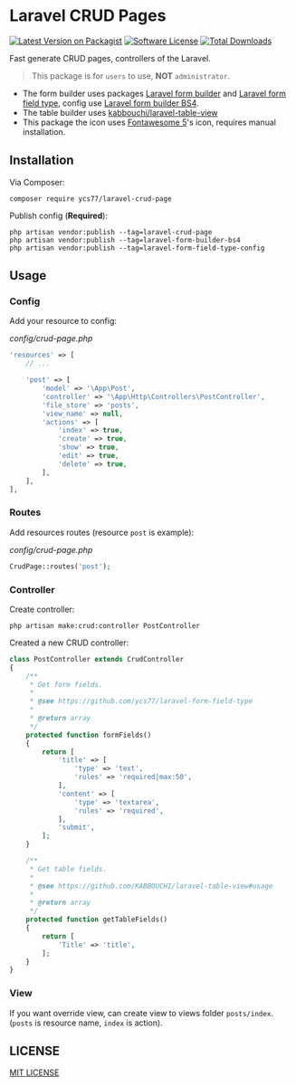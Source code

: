 # Laravel CRUD Pages

[![Latest Version on Packagist][ico-version]][link-packagist]
[![Software License][ico-license]](LICENSE.md)
[![Total Downloads][ico-downloads]][link-downloads]

Fast generate CRUD pages, controllers of the Laravel.

> This package is for `users` to use, **NOT** `administrator`.

* The form builder uses packages [Laravel form builder](https://github.com/kristijanhusak/laravel-form-builder) and [Laravel form field type](https://github.com/ycs77/laravel-form-field-type), config use [Laravel form builder BS4](https://github.com/ycs77/laravel-form-builder-bs4).
* The table builder uses [kabbouchi/laravel-table-view](https://github.com/kabbouchi/laravel-table-view)
* This package the icon uses [Fontawesome 5](https://fontawesome.com/)'s icon, requires manual installation.

## Installation

Via Composer:

```
composer require ycs77/laravel-crud-page
```

Publish config (**Required**):

```
php artisan vendor:publish --tag=laravel-crud-page
php artisan vendor:publish --tag=laravel-form-builder-bs4
php artisan vendor:publish --tag=laravel-form-field-type-config
```

## Usage

### Config

Add your resource to config:

*config/crud-page.php*
```php
'resources' => [
    // ...

    'post' => [
        'model' => '\App\Post',
        'controller' => '\App\Http\Controllers\PostController',
        'file_store' => 'posts',
        'view_name' => null,
        'actions' => [
            'index' => true,
            'create' => true,
            'show' => true,
            'edit' => true,
            'delete' => true,
        ],
    ],
],
```

### Routes

Add resources routes (resource `post` is example):

*config/crud-page.php*
```php
CrudPage::routes('post');
```

### Controller

Create controller:

```
php artisan make:crud:controller PostController
```

Created a new CRUD controller:

```php
class PostController extends CrudController
{
    /**
     * Get form fields.
     * 
     * @see https://github.com/ycs77/laravel-form-field-type
     * 
     * @return array
     */
    protected function formFields()
    {
        return [
            'title' => [
                'type' => 'text',
                'rules' => 'required|max:50',
            ],
            'content' => [
                'type' => 'textarea',
                'rules' => 'required',
            ],
            'submit',
        ];
    }

    /**
     * Get table fields.
     *
     * @see https://github.com/KABBOUCHI/laravel-table-view#usage
     * 
     * @return array
     */
    protected function getTableFields()
    {
        return [
            'Title' => 'title',
        ];
    }
}

```

### View

If you want override view, can create view to views folder `posts/index`. (`posts` is resource name, `index` is action).

## LICENSE

[MIT LICENSE](LICENSE.md)

[ico-version]: https://img.shields.io/packagist/v/ycs77/laravel-crud-page.svg?style=flat
[ico-license]: https://img.shields.io/badge/license-MIT-brightgreen.svg?style=flat
[ico-circleci]: https://img.shields.io/circleci/project/github/ycs77/laravel-crud-page/master.svg?style=flat
[ico-downloads]: https://img.shields.io/packagist/dt/ycs77/laravel-crud-page.svg?style=flat

[link-packagist]: https://packagist.org/packages/ycs77/laravel-crud-page
[link-circleci]: https://circleci.com/gh/ycs77/laravel-crud-page
[link-downloads]: https://packagist.org/packages/ycs77/laravel-crud-page
